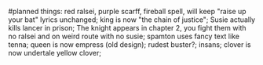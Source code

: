 #planned things:
  red ralsei, purple scarff, fireball spell, will keep "raise up your bat" lyrics unchanged;
  king is now "the chain of justice";
  Susie actually kills lancer in prison;
  The knight appears in chapter 2, you fight them with no ralsei and on weird route with no susie;
  spamton uses fancy text like tenna;
  queen is now empress (old design);
  rudest buster?;
  insans;
  clover is now undertale yellow clover;